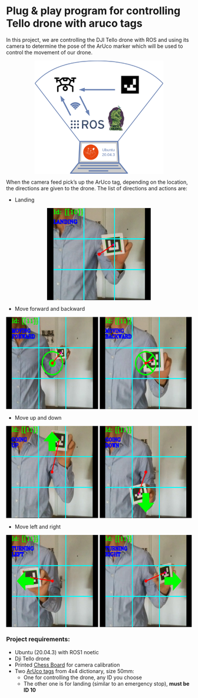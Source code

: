 # Plug &amp; play program for controlling Tello drone with aruco tags
In this project, we are controlling the DJI Tello drone with ROS and using its camera to determine the pose of the ArUco marker which will be used to control the movement of our drone.
<p align="center">
 <img align="center" src="assets/ProjectOverview.png" width="350" /> 
</p>

When the camera feed pick’s up the ArUco tag, depending on the location, the directions are given to the drone. The list of directions and actions are:
- Landing
<p align="center">
 <img align="center" src="assets/Landing.png" height="250" />
</p>

- Move forward and backward
<p align="center">
 <img align="center" src="assets/ForwardBackward.png" height="250" />
</p>

- Move up and down
<p align="center">
 <img align="center" src="assets/UpDown.png" height="250" />
</p>

- Move left and right
<p align="center">
 <img align="center" src="assets/LeftRight.png" height="250" />
</p>

### Project requirements:
- Ubuntu (20.04.3) with ROS1 noetic
- Dji Tello drone
- Printed [Chess Board](https://www.mrpt.org/downloads/camera-calibration-checker-board_9x7.pdf) for camera calibration
- Two [ArUco tags](https://chev.me/arucogen/) from 4x4 dictionary, size 50mm:
  - One for controlling the drone, any ID you choose
  - The other one is for landing (similar to an emergency stop), **must be ID 10**

